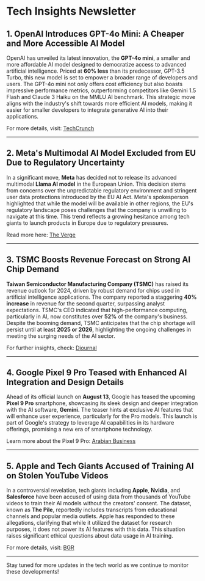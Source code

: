 # Tech Insights Newsletter

## 1. OpenAI Introduces GPT-4o Mini: A Cheaper and More Accessible AI Model
OpenAI has unveiled its latest innovation, the **GPT-4o mini**, a smaller and more affordable AI model designed to democratize access to advanced artificial intelligence. Priced at **60% less** than its predecessor, GPT-3.5 Turbo, this new model is set to empower a broader range of developers and users. The GPT-4o mini not only offers cost efficiency but also boasts impressive performance metrics, outperforming competitors like Gemini 1.5 Flash and Claude 3 Haiku on the MMLU AI benchmark. This strategic move aligns with the industry's shift towards more efficient AI models, making it easier for smaller developers to integrate generative AI into their applications. 

For more details, visit: [TechCrunch](https://techcrunch.com/2024/07/18/openai-unveils-gpt-4o-mini-a-small-ai-model-powering-chatgpt/)

---

## 2. Meta's Multimodal AI Model Excluded from EU Due to Regulatory Uncertainty
In a significant move, **Meta** has decided not to release its advanced multimodal **Llama AI model** in the European Union. This decision stems from concerns over the unpredictable regulatory environment and stringent user data protections introduced by the EU AI Act. Meta's spokesperson highlighted that while the model will be available in other regions, the EU's regulatory landscape poses challenges that the company is unwilling to navigate at this time. This trend reflects a growing hesitance among tech giants to launch products in Europe due to regulatory pressures.

Read more here: [The Verge](https://www.theverge.com/2024/7/18/24201041/meta-multimodal-llama-ai-model-launch-eu-regulations)

---

## 3. TSMC Boosts Revenue Forecast on Strong AI Chip Demand
**Taiwan Semiconductor Manufacturing Company (TSMC)** has raised its revenue outlook for 2024, driven by robust demand for chips used in artificial intelligence applications. The company reported a staggering **40% increase** in revenue for the second quarter, surpassing analyst expectations. TSMC's CEO indicated that high-performance computing, particularly in AI, now constitutes over **52%** of the company's business. Despite the booming demand, TSMC anticipates that the chip shortage will persist until at least **2025 or 2026**, highlighting the ongoing challenges in meeting the surging needs of the AI sector.

For further insights, check: [Djournal](https://www.djournal.com/news/national/tsmc-raises-revenue-outlook-for-2024-as-ai-chip-demand-fuels-record-breaking-revenue/video_b02d42f1-58f3-50d2-83e0-07b30835a4d3.html)

---

## 4. Google Pixel 9 Pro Teased with Enhanced AI Integration and Design Details
Ahead of its official launch on **August 13**, Google has teased the upcoming **Pixel 9 Pro** smartphone, showcasing its sleek design and deeper integration with the AI software, **Gemini**. The teaser hints at exclusive AI features that will enhance user experience, particularly for the Pro models. This launch is part of Google's strategy to leverage AI capabilities in its hardware offerings, promising a new era of smartphone technology.

Learn more about the Pixel 9 Pro: [Arabian Business](https://www.arabianbusiness.com/industries/technology/google-reveals-pixel-9-pro-ahead-of-its-launch)

---

## 5. Apple and Tech Giants Accused of Training AI on Stolen YouTube Videos
In a controversial revelation, tech giants including **Apple**, **Nvidia**, and **Salesforce** have been accused of using data from thousands of YouTube videos to train their AI models without the creators' consent. The dataset, known as **The Pile**, reportedly includes transcripts from educational channels and popular media outlets. Apple has responded to these allegations, clarifying that while it utilized the dataset for research purposes, it does not power its AI features with this data. This situation raises significant ethical questions about data usage in AI training.

For more details, visit: [BGR](https://bgr.com/tech/apple-debunks-reports-that-it-trained-ai-on-stolen-youtube-videos/)

---

Stay tuned for more updates in the tech world as we continue to monitor these developments!